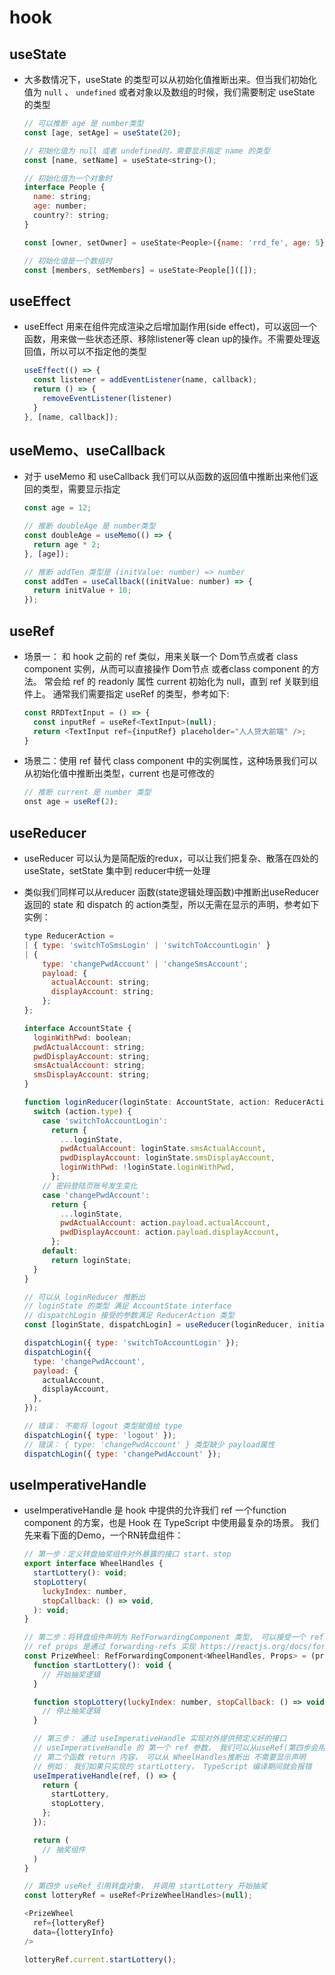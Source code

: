 # hook

## useState

+ 大多数情况下，useState 的类型可以从初始化值推断出来。但当我们初始化值为 `null` 、 `undefined` 或者对象以及数组的时候，我们需要制定 useState 的类型

  ```js
  // 可以推断 age 是 number类型
  const [age, setAge] = useState(20);

  // 初始化值为 null 或者 undefined时，需要显示指定 name 的类型
  const [name, setName] = useState<string>();

  // 初始化值为一个对象时
  interface People {
    name: string;
    age: number;
    country?: string;
  }

  const [owner, setOwner] = useState<People>({name: 'rrd_fe', age: 5});

  // 初始化值是一个数组时
  const [members, setMembers] = useState<People[]([]);
  ```

## useEffect

+ useEffect 用来在组件完成渲染之后增加副作用(side effect)，可以返回一个函数，用来做一些状态还原、移除listener等 clean up的操作。不需要处理返回值，所以可以不指定他的类型

  ```js
  useEffect(() => {
    const listener = addEventListener(name, callback);
    return () => {
      removeEventListener(listener)
    }
  }, [name, callback]);
  ```

## useMemo、useCallback

+ 对于 useMemo 和 useCallback 我们可以从函数的返回值中推断出来他们返回的类型，需要显示指定

  ```js
  const age = 12;

  // 推断 doubleAge 是 number类型
  const doubleAge = useMemo(() => {
    return age * 2;
  }, [age]);

  // 推断 addTen 类型是 (initValue: number) => number
  const addTen = useCallback((initValue: number) => {
    return initValue + 10;
  });
  ```

## useRef

+ 场景一： 和 hook 之前的 ref 类似，用来关联一个 Dom节点或者 class component 实例，从而可以直接操作 Dom节点 或者class component 的方法。 常会给 ref 的 readonly 属性 current 初始化为 null，直到 ref 关联到组件上。 通常我们需要指定 useRef 的类型，参考如下:

  ```js
  const RRDTextInput = () => {
    const inputRef = useRef<TextInput>(null);
    return <TextInput ref={inputRef} placeholder="人人贷大前端" />;
  }
  ```

+ 场景二：使用 ref 替代 class component 中的实例属性，这种场景我们可以从初始化值中推断出类型，current 也是可修改的

  ```js
  // 推断 current 是 number 类型
  onst age = useRef(2);
  ```

## useReducer

+ useReducer 可以认为是简配版的redux，可以让我们把复杂、散落在四处的useState，setState 集中到 reducer中统一处理

+ 类似我们同样可以从reducer 函数(state逻辑处理函数)中推断出useReducer 返回的 state 和 dispatch 的 action类型，所以无需在显示的声明，参考如下实例：

  ```js
  type ReducerAction =
  | { type: 'switchToSmsLogin' | 'switchToAccountLogin' }
  | {
      type: 'changePwdAccount' | 'changeSmsAccount';
      payload: {
        actualAccount: string;
        displayAccount: string;
      };
  };

  interface AccountState {
    loginWithPwd: boolean;
    pwdActualAccount: string;
    pwdDisplayAccount: string;
    smsActualAccount: string;
    smsDisplayAccount: string;
  }

  function loginReducer(loginState: AccountState, action: ReducerAction): AccountState {
    switch (action.type) {
      case 'switchToAccountLogin':
        return {
          ...loginState,
          pwdActualAccount: loginState.smsActualAccount,
          pwdDisplayAccount: loginState.smsDisplayAccount,
          loginWithPwd: !loginState.loginWithPwd,
        };
      // 密码登陆页账号发生变化
      case 'changePwdAccount':
        return {
          ...loginState,
          pwdActualAccount: action.payload.actualAccount,
          pwdDisplayAccount: action.payload.displayAccount,
        };
      default:
        return loginState;
    }
  }

  // 可以从 loginReducer 推断出
  // loginState 的类型 满足 AccountState interface
  // dispatchLogin 接受的参数满足 ReducerAction 类型
  const [loginState, dispatchLogin] = useReducer(loginReducer, initialState);

  dispatchLogin({ type: 'switchToAccountLogin' });
  dispatchLogin({
    type: 'changePwdAccount',
    payload: {
      actualAccount,
      displayAccount,
    },
  });

  // 错误： 不能将 logout 类型赋值给 type
  dispatchLogin({ type: 'logout' });
  // 错误： { type: 'changePwdAccount' } 类型缺少 payload属性
  dispatchLogin({ type: 'changePwdAccount' });
  ```

## useImperativeHandle

+ useImperativeHandle 是 hook 中提供的允许我们 ref 一个function component 的方案，也是 Hook 在 TypeScript 中使用最复杂的场景。 我们先来看下面的Demo，一个RN转盘组件：

  ```js
  // 第一步：定义转盘抽奖组件对外暴露的接口 start、stop
  export interface WheelHandles {
    startLottery(): void;
    stopLottery(
      luckyIndex: number,
      stopCallback: () => void,
    ): void;
  }

  // 第二步：将转盘组件声明为 RefForwardingComponent 类型， 可以接受一个 ref props
  // ref props 是通过 forwarding-refs 实现 https://reactjs.org/docs/forwarding-refs.html
  const PrizeWheel: RefForwardingComponent<WheelHandles, Props> = (props, ref) => {
    function startLottery(): void {
      // 开始抽奖逻辑
    }

    function stopLottery(luckyIndex: number, stopCallback: () => void): void {
      // 停止抽奖逻辑
    }

    // 第三步： 通过 useImperativeHandle 实现对外提供预定义好的接口
    // useImperativeHandle 的 第一个 ref 参数， 我们可以从useRef(第四步会用到)推断出来
    // 第二个函数 return 内容， 可以从 WheelHandles推断出 不需要显示声明
    // 例如： 我们如果只实现的 startLottery， TypeScript 编译期间就会报错
    useImperativeHandle(ref, () => {
      return {
        startLottery,
        stopLottery,
      };
    });

    return (
      // 抽奖组件
    )
  }

  // 第四步 useRef 引用转盘对象， 并调用 startLottery 开始抽奖
  const lotteryRef = useRef<PrizeWheelHandles>(null);

  <PrizeWheel
    ref={lotteryRef}
    data={lotteryInfo}
  />

  lotteryRef.current.startLottery();
  ```

